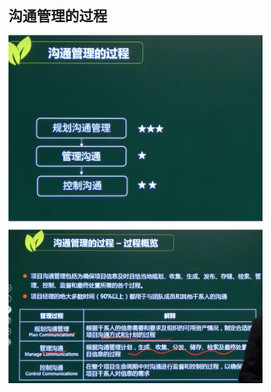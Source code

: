 # 沟通管理的过程

![image-20210407151109159](../picture/image-20210407151109159.png)

![image-20210407151234587](../picture/image-20210407151234587.png)







































